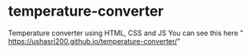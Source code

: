 # temperature-converter
Temperature converter using HTML, CSS and JS
You can see this  here  " https://ushasri200.github.io/temperature-converter/"
